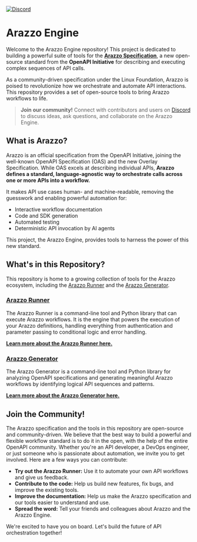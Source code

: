 [![Discord](https://img.shields.io/badge/JOIN%20OUR%20DISCORD-COMMUNITY-7289DA?style=plastic&logo=discord&logoColor=white)](https://discord.gg/TdbWXZsUSm)

# Arazzo Engine

Welcome to the Arazzo Engine repository! This project is dedicated to building a powerful suite of tools for the **[Arazzo Specification](https://www.openapis.org/arazzo-specification)**, a new open-source standard from the **OpenAPI Initiative** for describing and executing complex sequences of API calls.

As a community-driven specification under the Linux Foundation, Arazzo is poised to revolutionize how we orchestrate and automate API interactions. This repository provides a set of open-source tools to bring Arazzo workflows to life.

> **Join our community!** Connect with contributors and users on [Discord](https://discord.gg/yrxmDZWMqB) to discuss ideas, ask questions, and collaborate on the Arazzo Engine.

## What is Arazzo?

Arazzo is an official specification from the OpenAPI Initiative, joining the well-known OpenAPI Specification (OAS) and the new Overlay Specification. While OAS excels at describing individual APIs, **Arazzo defines a standard, language-agnostic way to orchestrate calls across one or more APIs into a workflow.**

It makes API use cases human- and machine-readable, removing the guesswork and enabling powerful automation for:
*   Interactive workflow documentation
*   Code and SDK generation
*   Automated testing
*   Deterministic API invocation by AI agents

This project, the Arazzo Engine, provides tools to harness the power of this new standard.

## What's in this Repository?

This repository is home to a growing collection of tools for the Arazzo ecosystem, including the [Arazzo Runner](https://github.com/jentic/arazzo-engine/blob/main/runner/README.md) and the [Arazzo Generator](https://github.com/jentic/arazzo-engine/blob/main/generator/README.md).

### [Arazzo Runner](https://github.com/jentic/arazzo-engine/blob/main/runner/README.md)

The Arazzo Runner is a command-line tool and Python library that can execute Arazzo workflows. It is the engine that powers the execution of your Arazzo definitions, handling everything from authentication and parameter passing to conditional logic and error handling.

[**Learn more about the Arazzo Runner here.**](https://github.com/jentic/arazzo-engine/blob/main/runner/README.md)

### [Arazzo Generator](https://github.com/jentic/arazzo-engine/blob/main/generator/README.md)

The Arazzo Generator is a command-line tool and Python library for analyzing OpenAPI specifications and generating meaningful Arazzo workflows by identifying logical API sequences and patterns.

[**Learn more about the Arazzo Generator here.**](https://github.com/jentic/arazzo-engine/blob/main/generator/README.md)


## Join the Community!
The Arazzo specification and the tools in this repository are open-source and community-driven. We believe that the best way to build a powerful and flexible workflow standard is to do it in the open, with the help of the entire OpenAPI community.
Whether you're an API developer, a DevOps engineer, or just someone who is passionate about automation, we invite you to get involved. Here are a few ways you can contribute:
*   **Try out the Arazzo Runner:** Use it to automate your own API workflows and give us feedback.
*   **Contribute to the code:** Help us build new features, fix bugs, and improve the existing tools.
*   **Improve the documentation:** Help us make the Arazzo specification and our tools easier to understand and use.
*   **Spread the word:** Tell your friends and colleagues about Arazzo and the Arazzo Engine.

We're excited to have you on board. Let's build the future of API orchestration together!

